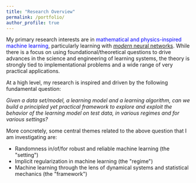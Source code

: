 ```yaml
---
title: "Research Overview"
permalink: /portfolio/
author_profile: true
---
```


My primary research interests are in <font color="blue">mathematical and physics-inspired machine learning</font>, particularly learning with <a href="https://arxiv.org/abs/1312.6199"><font><i>modern</i></font> neural networks</a>. While there is a focus on using foundational/theoretical questions to drive advances in the science and engineering of learning systems, the theory is strongly tied to implementational problems and a wide range of very practical applications.  <br>

At a high level, my research is inspired and driven by the following fundamental question: 

<font><i>Given a data set/model, a learning model and a learning algorithm, can we build a principled yet practical framework to *explore* and *exploit* the behavior of the learning model on test data, in various regimes and for various settings? </i></font>
<br>

More concretely, some central themes related to the above question that I am investigating are:<br>
- Randomness in/of/for robust and reliable machine learning (the "setting")
- Implicit regularization in machine learning (the "regime")
- Machine learning through the lens of dynamical systems and statistical mechanics (the "framework")
<br>
<br>

<br>


<!-- Some more specific research projects are: <br>

*I also maintain a <a href="https://shoelim.github.io/DSxML/">personal journal</a> to keep track of the progress in the research areas that I am interested in.

<img src="principle.png" width="280" height="280" style="float:right">

In particular, I apply and develop ideas and tools from several areas of probability theory, stochastic analysis, statistical learning, statistical mechanics and dynamical systems to address problems concerning <font color="blue">open dynamical systems</font> arising in statistical mechanics and machine learning. <br>

Open systems are, in a broad sense, components of a larger closed system that interact with other components of the larger system. These systems abound in applications and are typically random/stochastic, nonlinear, high-dimensional and have non-trivial dynamics. Studying physical and artificial systems rigorously within an appropriate open systems framework allows us to gain valuable insights into these systems. The overarching theme of my current research revolves around using probabilistic and statistical approaches to understand <font color="blue"><i>learning of dynamical representations</i></font> and <font color="blue"><i>physics of dynamical systems</i></font>.  <br> 
{% include base_path %}


{% for post in site.portfolio %}
  {% include archive-single.html %}
{% endfor %}
 
 <i>Click on the project titles above to learn more about our work.</i> 
-->


